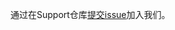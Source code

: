 通过在Support仓库[提交issue](https://github.com/Diaries-Store/support/issues/new?assignees=&labels=invitation&template=invitation.yml&title=Please+invite+me+to+the+GitHub+Community+Organization)加入我们。
